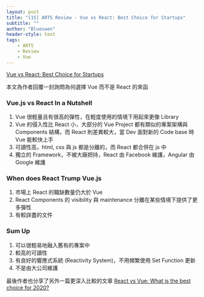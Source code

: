 ```yaml
---
layout: post
title: "[15] ARTS Review - Vue vs React: Best Choice for Startups"
subtitle: ""
author: "Blueswen"
header-style: text
tags:
    - ARTS
    - Review
    - Vue
---
```


[Vue vs React: Best Choice for Startups](https://swimm.io/blog/vue-vs-react-best-choice-for-startups/)

本文為作者回覆一封詢問為何選擇 Vue 而不是 React 的來函

### Vue.js vs React In a Nutshell

1. Vue 很輕量且有很高的彈性，在輕度使用的情境下用起來更像 Library
2. Vue 的侵入性比 React 小，大部分的 Vue Project 都有類似的專案架構與 Components 結構，而 React 則差異較大，當 Dev 面對新的 Code base 時 Vue 能較快上手
3. 可讀性高，html, css 與 js 都是分離的，而 React 都合併在 js 中
4. 獨立的 Framework，不被大廠把持，React 由 Facebook 維護，Angular 由 Google 維護

### When does React Trump Vue.js

1. 市場上 React 的職缺數量仍大於 Vue
2. React Components 的 visibility 與 maintenance 分離在某些情境下提供了更多彈性
3. 有較詳盡的文件

### Sum Up

1. 可以很輕易地融入舊有的專案中
2. 較高的可讀性
3. 有良好的響應式系統 (Reactivity System)，不用頻繁使用 Set Function 更新
4. 不是由大公司維護

最後作者也分享了另外一篇更深入比較的文章 [React vs Vue: What is the best choice for 2020?](https://www.mindk.com/blog/react-vs-vue/)
